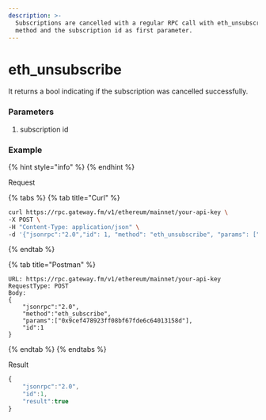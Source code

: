 ```yaml
---
description: >-
  Subscriptions are cancelled with a regular RPC call with eth_unsubscribe as
  method and the subscription id as first parameter.
---
```


# eth\_unsubscribe

It returns a bool indicating if the subscription was cancelled successfully.

### Parameters

1. subscription id

### Example

{% hint style="info" %}
{% endhint %}

Request

{% tabs %}
{% tab title="Curl" %}
```bash
curl https://rpc.gateway.fm/v1/ethereum/mainnet/your-api-key \
-X POST \
-H "Content-Type: application/json" \
-d '{"jsonrpc":"2.0","id": 1, "method": "eth_unsubscribe", "params": ["0x9cef478923ff08bf67fde6c64013158d"]}'
```
{% endtab %}

{% tab title="Postman" %}
```http
URL: https://rpc.gateway.fm/v1/ethereum/mainnet/your-api-key
RequestType: POST
Body: 
{
    "jsonrpc":"2.0",
    "method":"eth_subscribe",
    "params":["0x9cef478923ff08bf67fde6c64013158d"],
    "id":1
}
```
{% endtab %}
{% endtabs %}

Result

```javascript
{
    "jsonrpc":"2.0",
    "id":1,
    "result":true
}
```


